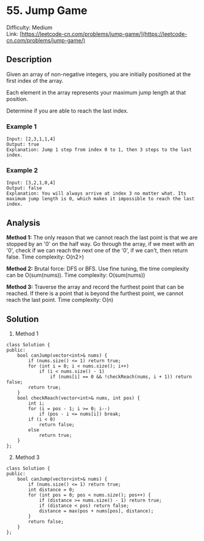 # 55. Jump Game
Difficulty: Medium  
Link: [https://leetcode-cn.com/problems/jump-game/](https://leetcode-cn.com/problems/jump-game/)
## Description
Given an array of non-negative integers, you are initially positioned at the first index of the array.

Each element in the array represents your maximum jump length at that position.

Determine if you are able to reach the last index.
### Example 1
``` 
Input: [2,3,1,1,4]
Output: true
Explanation: Jump 1 step from index 0 to 1, then 3 steps to the last index.
```
### Example 2
```
Input: [3,2,1,0,4]
Output: false
Explanation: You will always arrive at index 3 no matter what. Its maximum jump length is 0, which makes it impossible to reach the last index.
```
## Analysis
**Method 1:**
The only reason that we cannot reach the last point is that we are stopped by an '0' on the half way. Go through the array, if we meet with an '0', check if we can reach the next one of the '0', if we can't, then return false.
Time complexity: O(n<sop>2</sop>>)

**Method 2:**
Brutal force: DFS or BFS. Use fine tuning, the time complexity can be O(sum(nums)).
Time complexity: O(sum(nums))

**Method 3:**
Traverse the array and record the furthest point that can be reached. If there is a point that is beyond the furthest point, we cannot reach the last point.
Time complexity: O(n) 

## Solution
1. Method 1
```
class Solution {
public:
    bool canJump(vector<int>& nums) {
        if (nums.size() <= 1) return true;
        for (int i = 0; i < nums.size(); i++) 
            if (i < nums.size() - 1)
                if (nums[i] == 0 && !checkReach(nums, i + 1)) return false;
        return true;
    }
    bool checkReach(vector<int>& nums, int pos) {
        int i;
        for (i = pos - 1; i >= 0; i--) 
            if (pos - i <= nums[i]) break;
        if (i < 0)
            return false;
        else 
            return true;
    }
};
```
2. Method 3
```
class Solution {
public:
    bool canJump(vector<int>& nums) {
        if (nums.size() <= 1) return true;
        int distance = 0;
        for (int pos = 0; pos < nums.size(); pos++) {
            if (distance >= nums.size() - 1) return true;
            if (distance < pos) return false;
            distance = max(pos + nums[pos], distance);
        }
        return false;
    }
};
```

